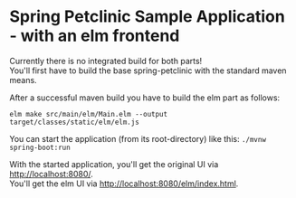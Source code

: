 # Spring Petclinic Sample Application - with an elm frontend

Currently there is no integrated build for both parts!  
You'll first have to build the base spring-petclinic with the standard maven means.

After a successful maven build you have to build the elm part as follows:

``elm make src/main/elm/Main.elm --output target/classes/static/elm/elm.js``

You can start the application (from its root-directory) like this: ``./mvnw spring-boot:run``  

With the started application, you'll get the original UI via [http://localhost:8080/]().  
You'll get the elm UI via [http://localhost:8080/elm/index.html]().
